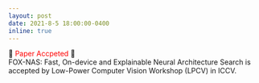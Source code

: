```yaml
---
layout: post
date: 2021-8-5 18:00:00-0400
inline: true
---
```

:tada: <span style="color:red">Paper Accpeted</span> :tada: <br/>
FOX-NAS: Fast, On-device and Explainable Neural Architecture Search is accepted by Low-Power Computer Vision Workshop (LPCV) in ICCV.
